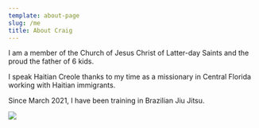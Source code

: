```yaml
---
template: about-page
slug: /me
title: About Craig
---
```

I am a member of the Church of Jesus Christ of Latter-day Saints and the proud the father of 6 kids.

I speak Haitian Creole thanks to my time as a missionary in Central Florida working with Haitian immigrants.

Since March 2021, I have been training in Brazilian Jiu Jitsu.

![](/assets/dscf0206.jpg)
